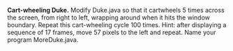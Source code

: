 **Cart-wheeling Duke.** Modify Duke.java so that it cartwheels 5 times across the screen, from right to left, wrapping around when it hits the window boundary. Repeat this cart-wheeling cycle 100 times. Hint: after displaying a sequence of 17 frames, move 57 pixels to the left and repeat. Name your program MoreDuke.java.
